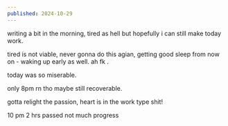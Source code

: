 ```yaml
---
published: 2024-10-29
---
```


writing a bit in the morning, tired as hell but hopefully i can still make today work.

tired is not viable, never gonna do this agian, getting good sleep from now on - waking up early as well. ah fk .

today was so miserable.

only 8pm rn tho maybe still recoverable. 

gotta relight the passion, heart is in the work type shit!

10 pm 2 hrs passed not much progress